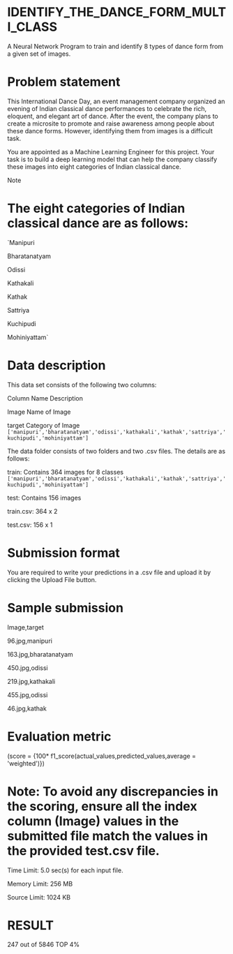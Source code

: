 # IDENTIFY_THE_DANCE_FORM_MULTI_CLASS 

A Neural Network Program to train and identify 8 types of dance form from a given set of images.

# Problem statement
This International Dance Day, an event management company organized an evening of Indian classical dance performances to celebrate the rich, eloquent, and elegant art of dance. After the event, the company plans to create a microsite to promote and raise awareness among people about these dance forms. However, identifying them from images is a difficult task.

You are appointed as a Machine Learning Engineer for this project. Your task is to build a deep learning model that can help the company classify these images into eight categories of Indian classical dance.

Note

# The eight categories of Indian classical dance are as follows:

`Manipuri

Bharatanatyam

Odissi

Kathakali

Kathak

Sattriya

Kuchipudi

Mohiniyattam`

# Data description

This data set consists of the following two columns:

Column Name	Description

Image	Name of Image

target	Category of Image `['manipuri','bharatanatyam','odissi','kathakali','kathak','sattriya','kuchipudi','mohiniyattam']`

The data folder consists of two folders and two .csv files. The details are as follows:

train: Contains 364 images for 8 classes `['manipuri','bharatanatyam','odissi','kathakali','kathak','sattriya','kuchipudi','mohiniyattam']`

test: Contains 156 images

train.csv: 364 x 2

test.csv: 156 x 1

# Submission format

You are required to write your predictions in a .csv file and upload it by clicking the Upload File button.

# Sample submission

Image,target

96.jpg,manipuri

163.jpg,bharatanatyam

450.jpg,odissi

219.jpg,kathakali

455.jpg,odissi

46.jpg,kathak

# Evaluation metric
\(score = {100* f1\_score(actual\_values,predicted\_values,average = 'weighted')}\)

# Note: To avoid any discrepancies in the scoring, ensure all the index column (Image) values in the submitted file match the values in the provided test.csv file.

Time Limit:	5.0 sec(s) for each input file.

Memory Limit:	256 MB

Source Limit:	1024 KB


# RESULT

247 out of 5846 TOP 4%

